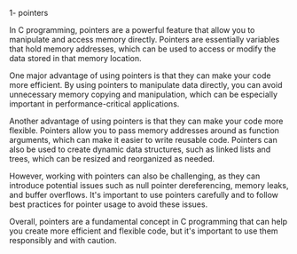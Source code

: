 1- pointers 

In C programming, pointers are a powerful feature that allow you to manipulate and access memory directly. 
Pointers are essentially variables that hold memory addresses, 
which can be used to access or modify the data stored in that memory location.

One major advantage of using pointers is that they can make your code more efficient. 
By using pointers to manipulate data directly, you can avoid unnecessary memory copying and manipulation, 
which can be especially important in performance-critical applications.

Another advantage of using pointers is that they can make your code more flexible. 
Pointers allow you to pass memory addresses around as function arguments, 
which can make it easier to write reusable code. 
Pointers can also be used to create dynamic data structures, such as linked lists and trees, 
which can be resized and reorganized as needed.

However, working with pointers can also be challenging, 
as they can introduce potential issues such as null pointer dereferencing, memory leaks, and buffer overflows. 
It's important to use pointers carefully and to follow best practices for pointer usage to avoid these issues.

Overall, pointers are a fundamental concept in C programming that can help you create more efficient and flexible code, 
but it's important to use them responsibly and with caution.
